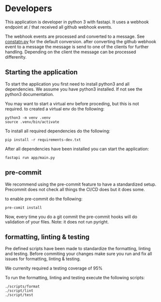 # Developers

This application is developer in python 3 with fastapi. It uses a webhook endpoint at / that received all github webhook events.

The webhook events are processed and converted to a message. See [constatn.py](/app/contants.py) for the default conversion. after converting the github webhook event to a message the message is send to one of the clients for further handling. Depending on the client the message can be processed differenlty.

## Starting the application

To start the application you first need to install python3 and all dependencies. We assume you have python3 installed. If not see the python3 documentation.

You may want to start a virtual env before proceding, but this is not required. to created a virtual env do the following:

```shell
python3 -m venv .venv
source .venv/bin/activate
```

To install all required dependencies do the following:

```shell
pip install -r requirements-dev.txt
```

After all dependencies have been installed you can start the application:

```shell
fastapi run app/main.py
```

## pre-commit

We recommend using the pre-commit feature to have a standardized setup. Precommit does not check all things the CI/CD does but it does some.

to enable pre-commit do the following:

```shell
pre-comit install
```

Now, every time you do a git commit the pre-commit hooks will do validation of your files. Note: it does not run pyright.

## formatting, linting & testing

Pre defined scripts have been made to standardize the formatting, linting and testing. Before commiting your changes make sure you run and fix all issues for formatting, linting & testing.

We currenlty required a testing coverage of 95%

To run the formatting, linting and testing execute the following scripts:

```shell
./scripts/format
./script/lint
./script/test
```
